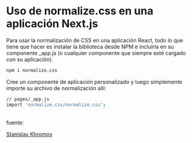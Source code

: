 # Uso de normalize.css en una aplicación Next.js

Para usar la normalización de CSS en una aplicación React, todo lo que tiene que hacer es instalar la biblioteca desde NPM e incluirla en su componente _app.js (o cualquier componente que siempre esté cargado con su aplicación).

```bash
npm i normalize.css
```

Cree un componente de aplicación personalizado y luego simplemente importe su archivo de normalización allí:

```bash
// pages/_app.js 
import 'normalize.css/normalize.css';
```
<br />
fuente: 

[Stanislav Khromov](https://snippets.khromov.se/using-normalize-css-in-a-next-js-application/)